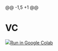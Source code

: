 @@ -1,5 +1 @@
# VC

  <td>
    <a target="_blank" href="https://colab.research.google.com/github/tensorflow/docs/blob/master/site/en/tutorials/text/text_generation.ipynb"><img src="https://www.tensorflow.org/images/colab_logo_32px.png" />Run in Google Colab</a>
  </td>

